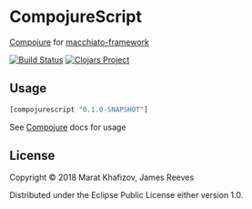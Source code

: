# CompojureScript

[Compojure] for [macchiato-framework]

[![Build Status](https://travis-ci.org/xafizoff/compojurescript.svg?branch=master)](https://travis-ci.org/xafizoff/compojurescript)
[![Clojars Project](https://img.shields.io/clojars/v/compojurescript.svg)](https://clojars.org/compojurescript)

## Usage

```clojure
[compojurescript "0.1.0-SNAPSHOT"]

```
See [Compojure] docs for usage

## License

Copyright © 2018 Marat Khafizov, James Reeves

Distributed under the Eclipse Public License either version 1.0.

[Compojure]: https://github.com/weavejester/compojure
[macchiato-framework]: https://github.com/macchiato-framework
